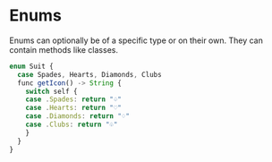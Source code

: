 # Enums
Enums can optionally be of a specific type or on their own. They can contain methods like classes.

```js
enum Suit {
  case Spades, Hearts, Diamonds, Clubs
  func getIcon() -> String {
    switch self {
    case .Spades: return "♤"
    case .Hearts: return "♡"
    case .Diamonds: return "♢"
    case .Clubs: return "♧"
    }
  }
}
```
